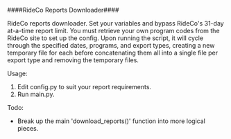 ####RideCo Reports Downloader####

RideCo reports downloader. Set your variables and bypass RideCo's 31-day at-a-time report limit.
You must retrieve your own program codes from the RideCo site to set up the config. Upon running
the script, it will cycle through the specified dates, programs, and export types, creating
a new temporary file for each before concatenating them all into a single file per export type
and removing the temporary files.

Usage:
1. Edit config.py to suit your report requirements.
2. Run main.py.

Todo:
- Break up the main 'download_reports()' function into more logical pieces.

